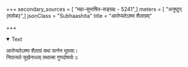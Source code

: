 +++
secondary_sources = [ "महा-सुभाषित-सङ्ग्रहः - 5241",]
meters = [ "अनुष्टुप् (श्लोक)",]
jsonClass = "Subhaashita"
title = "आरोप्यतेऽश्मा शैलाग्रम्"

+++

<details open><summary>Text</summary>

आरोप्यतेऽश्मा शैलाग्रं यथा यत्नेन भूयसा।  
निपात्यते सुखेनाधस् तथात्मा गुणदोषयोः॥
</details>
